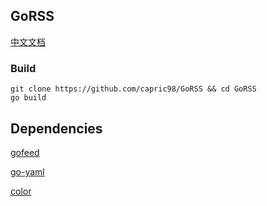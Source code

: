 ## GoRSS
[中文文档](README-zh_CN.md)
### Build
```
git clone https://github.com/capric98/GoRSS && cd GoRSS
go build
```
## Dependencies
[gofeed](https://github.com/mmcdole/gofeed)

[go-yaml](https://github.com/go-yaml/yaml)

[color](https://github.com/fatih/color)

